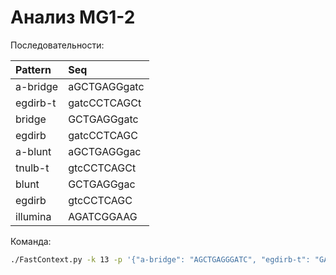 # Анализ MG1-2

Последовательности:

| Pattern | Seq |
|:-----|:---------|
| a-bridge | aGCTGAGGgatc |
| egdirb-t | gatcCCTCAGCt |
| bridge | GCTGAGGgatc |
| egdirb | gatcCCTCAGC |
| a-blunt | aGCTGAGGgac |
| tnulb-t | gtcCCTCAGCt |
| blunt | GCTGAGGgac |
| egdirb | gtcCCTCAGC |
| illumina | AGATCGGAAG |

Команда:

```bash
./FastContext.py -k 13 -p '{"a-bridge": "AGCTGAGGGATC", "egdirb-t": "GATCCCTCAGCT", "bridge": "GCTGAGGGATC", "egdirb": "GATCCCTCAGC", "a-blunt": "AGCTGAGGGAC", "tnulb-t": "GTCCCTCAGCT", "blunt": "GCTGAGGGAC", "egdirb": "GTCCCTCAGC", "illumina": "AGATCGGAAG"}' -i /dev/datasets/FairWind/_results/MG12_analysis/MG_2.fq.gz -o /dev/datasets/FairWind/_results/MG12_analysis/MG_2.csv 
```

